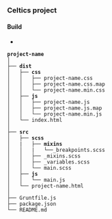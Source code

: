 ### Celtics project

#### Build

* 

<pre><code><strong>project-name</strong>
│
├── <strong>dist</strong>
│   ├── <strong>css</strong>
│   │   ├── project-name.css
│   │   ├── project-name.css.map
│   │   └── project-name.min.css
│   ├── <strong>js</strong>
│   │   ├── project-name.js
│   │   ├── project-name.js.map
│   │   └── project-name.min.js
│   └── index.html
│
├── <strong>src</strong>
│   ├── <strong>scss</strong>
│   |   ├── <strong>mixins</strong>
│   │   |   └──_breakpoints.scss
│   │   ├── _mixins.scss
│   │   ├── _variables.scss
│   │   └── main.scss
│   ├── <strong>js</strong>
│   │   └── main.js
│   └── project-name.html
│ 
├── Gruntfile.js
├── package.json
└── README.md

</code></pre>
